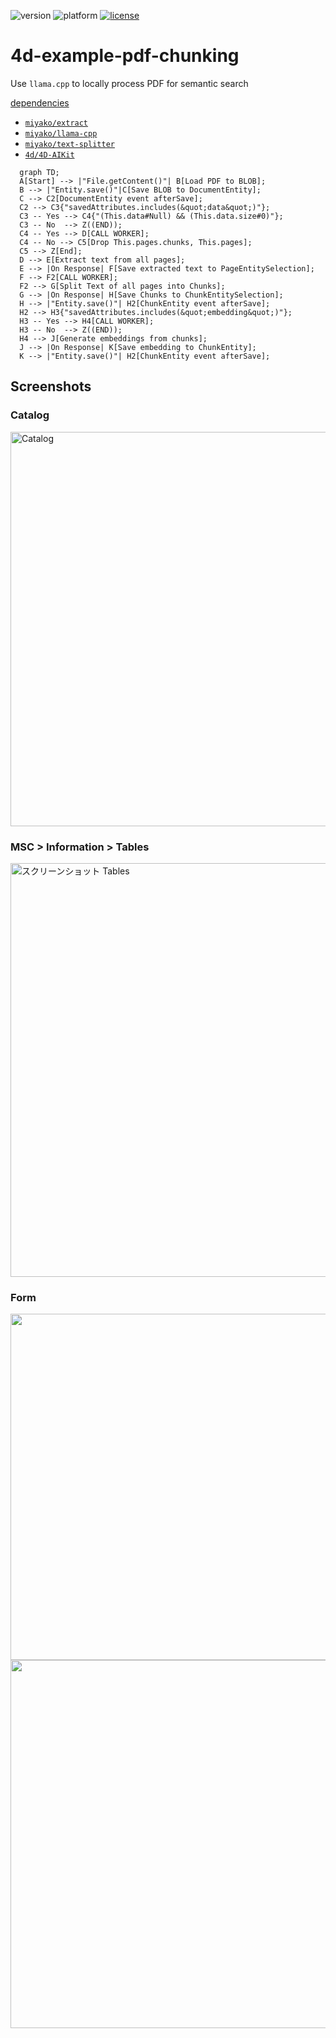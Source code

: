 ![version](https://img.shields.io/badge/version-21%2B-3B69E9)
![platform](https://img.shields.io/static/v1?label=platform&message=mac-intel%20|%20mac-arm%20|%20win-64&color=blue)
[![license](https://img.shields.io/github/license/miyako/4d-example-pdf-chunking)](LICENSE)

# 4d-example-pdf-chunking
Use `llama.cpp` to locally process PDF for semantic search

[dependencies](https://github.com/miyako/4d-example-pdf-chunking/blob/main/pdf-chunking/Project/Sources/dependencies.json)

* [`miyako/extract`](https://github.com/miyako/extract)
* [`miyako/llama-cpp`](https://github.com/miyako/llama-cpp)
* [`miyako/text-splitter`](https://github.com/miyako/text-splitter)
* [`4d/4D-AIKit`](https://github.com/4d/4D-AIKit)


```mermaid
  graph TD;
  A[Start] --> |"File.getContent()"| B[Load PDF to BLOB];
  B --> |"Entity.save()"|C[Save BLOB to DocumentEntity];
  C --> C2[DocumentEntity event afterSave];
  C2 --> C3{"savedAttributes.includes(&quot;data&quot;)"};
  C3 -- Yes --> C4{"(This.data#Null) && (This.data.size#0)"};
  C3 -- No  --> Z((END));
  C4 -- Yes --> D[CALL WORKER];
  C4 -- No --> C5[Drop This.pages.chunks, This.pages];
  C5 --> Z[End];
  D --> E[Extract text from all pages];
  E --> |On Response| F[Save extracted text to PageEntitySelection];
  F --> F2[CALL WORKER];
  F2 --> G[Split Text of all pages into Chunks];
  G --> |On Response| H[Save Chunks to ChunkEntitySelection];
  H --> |"Entity.save()"| H2[ChunkEntity event afterSave];
  H2 --> H3{"savedAttributes.includes(&quot;embedding&quot;)"};
  H3 -- Yes --> H4[CALL WORKER];
  H3 -- No  --> Z((END));
  H4 --> J[Generate embeddings from chunks];
  J --> |On Response| K[Save embedding to ChunkEntity];
  K --> |"Entity.save()"| H2[ChunkEntity event afterSave];
```

## Screenshots

### Catalog

<img width="1004" height="631" alt="Catalog" src="https://github.com/user-attachments/assets/f587a720-9693-425b-9c2d-9140e68859a6" />

### MSC > Information > Tables
  
<img width="931" height="662" alt="スクリーンショット Tables" src="https://github.com/user-attachments/assets/34e554d3-38c2-4d30-9535-92dd5adfa728" />

### Form

<img width="867" height="554" alt="" src="https://github.com/user-attachments/assets/6c60dd3f-3b7f-4bc4-bd7f-e63246a48285" />

<img width="925" height="589" alt="" src="https://github.com/user-attachments/assets/3763d361-cb61-44e1-bb2c-3f0fecee61c0" />
